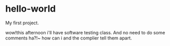 # hello-world
My first project.

wow!this afternoon i'll have software testing class.
And no need to do some comments ha?!~
how can i and the complier tell them apart.
